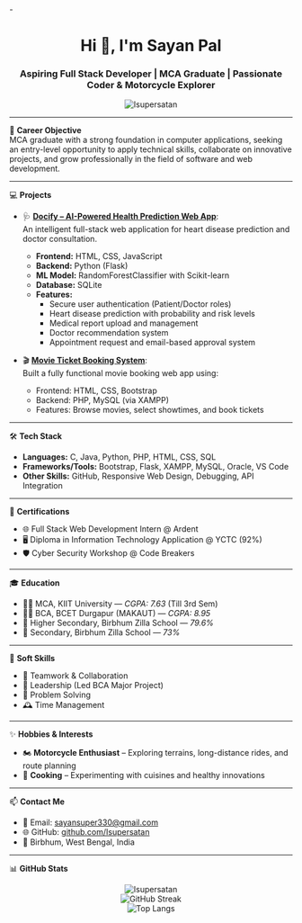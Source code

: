 -<h1 align="center">Hi 👋, I'm Sayan Pal</h1>
<h3 align="center">Aspiring Full Stack Developer | MCA Graduate | Passionate Coder & Motorcycle Explorer</h3>

<p align="center">
  <img src="https://komarev.com/ghpvc/?username=Isupersatan&label=Profile%20views&color=0e75b6&style=flat" alt="Isupersatan" />
</p>

---

🎯 **Career Objective**  
MCA graduate with a strong foundation in computer applications, seeking an entry-level opportunity to apply technical skills, collaborate on innovative projects, and grow professionally in the field of software and web development.

---

💻 **Projects**
- 🩺 [**Docify – AI-Powered Health Prediction Web App**](https://github.com/Isupersatan/docify):  
  An intelligent full-stack web application for heart disease prediction and doctor consultation.
  - **Frontend:** HTML, CSS, JavaScript  
  - **Backend:** Python (Flask)  
  - **ML Model:** RandomForestClassifier with Scikit-learn  
  - **Database:** SQLite  
  - **Features:**
    - Secure user authentication (Patient/Doctor roles)
    - Heart disease prediction with probability and risk levels
    - Medical report upload and management
    - Doctor recommendation system
    - Appointment request and email-based approval system

- 🎬 [**Movie Ticket Booking System**](#):  
  Built a fully functional movie booking web app using:
  - Frontend: HTML, CSS, Bootstrap  
  - Backend: PHP, MySQL (via XAMPP)  
  - Features: Browse movies, select showtimes, and book tickets  

---

🛠 **Tech Stack**
- **Languages:** C, Java, Python, PHP, HTML, CSS, SQL  
- **Frameworks/Tools:** Bootstrap, Flask, XAMPP, MySQL, Oracle, VS Code  
- **Other Skills:** GitHub, Responsive Web Design, Debugging, API Integration  

---

📜 **Certifications**
- 🌐 Full Stack Web Development Intern @ Ardent  
- 🖥 Diploma in Information Technology Application @ YCTC (92%)  
- 🛡 Cyber Security Workshop @ Code Breakers  

---

🎓 **Education**
- 🧑‍💻 MCA, KIIT University — *CGPA: 7.63* (Till 3rd Sem)  
- 👨‍🎓 BCA, BCET Durgapur (MAKAUT) — *CGPA: 8.95*  
- 📘 Higher Secondary, Birbhum Zilla School — *79.6%*  
- 📗 Secondary, Birbhum Zilla School — *73%*  

---

🧠 **Soft Skills**
- 👥 Teamwork & Collaboration  
- 💼 Leadership (Led BCA Major Project)  
- 🧩 Problem Solving  
- 🕰 Time Management  

---

✨ **Hobbies & Interests**
- 🏍️ **Motorcycle Enthusiast** – Exploring terrains, long-distance rides, and route planning  
- 🍳 **Cooking** – Experimenting with cuisines and healthy innovations  

---

📫 **Contact Me**
- 📧 Email: [sayansuper330@gmail.com](mailto:sayansuper330@gmail.com)  
- 🌐 GitHub: [github.com/Isupersatan](https://github.com/Isupersatan)  
- 📍 Birbhum, West Bengal, India

---

📊 **GitHub Stats**

<p align="center">
  <img src="https://github-readme-stats.vercel.app/api?username=Isupersatan&show_icons=true&theme=radical" alt="Isupersatan" />
  <br>
  <img src="https://github-readme-streak-stats.herokuapp.com/?user=Isupersatan&theme=radical" alt="GitHub Streak" />
  <br>
  <img src="https://github-readme-stats.vercel.app/api/top-langs/?username=Isupersatan&layout=compact&theme=radical" alt="Top Langs" />
</p>


<!---
Isupersatan/Isupersatan is a ✨ special ✨ repository because its `README.md` (this file) appears on your GitHub profile.
You can click the Preview link to take a look at your changes.
--->
